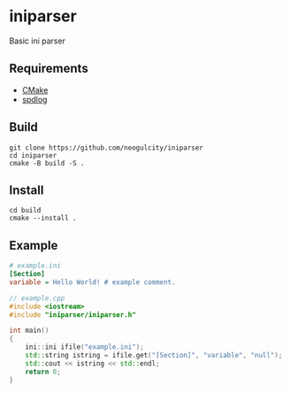 # iniparser
 Basic ini parser

## Requirements
* [CMake](https://cmake.org/)
* [spdlog](https://github.com/gabime/spdlog/)

## Build
```
git clone https://github.com/neogulcity/iniparser
cd iniparser
cmake -B build -S .
```

## Install
```
cd build
cmake --install .
```

## Example
```ini
# example.ini
[Section]
variable = Hello World! # example comment.
```

```cpp
// example.cpp
#include <iostream>
#include "iniparser/iniparser.h"

int main()
{
    ini::ini ifile("example.ini");
    std::string istring = ifile.get("[Section]", "variable", "null");
    std::cout << istring << std::endl;
    return 0;
}
```